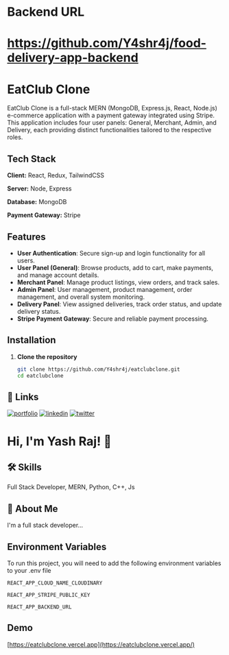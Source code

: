 # Backend URL

# https://github.com/Y4shr4j/food-delivery-app-backend

# EatClub Clone

EatClub Clone is a full-stack MERN (MongoDB, Express.js, React, Node.js) e-commerce application with a payment gateway integrated using Stripe. This application includes four user panels: General, Merchant, Admin, and Delivery, each providing distinct functionalities tailored to the respective roles.

## Tech Stack

**Client:** React, Redux, TailwindCSS

**Server:** Node, Express

**Database:** MongoDB

**Payment Gateway:** Stripe

## Features

- **User Authentication**: Secure sign-up and login functionality for all users.
- **User Panel (General)**: Browse products, add to cart, make payments, and manage account details.
- **Merchant Panel**: Manage product listings, view orders, and track sales.
- **Admin Panel**: User management, product management, order management, and overall system monitoring.
- **Delivery Panel**: View assigned deliveries, track order status, and update delivery status.
- **Stripe Payment Gateway**: Secure and reliable payment processing.

## Installation

1. **Clone the repository**
   ```bash
   git clone https://github.com/Y4shr4j/eatclubclone.git
   cd eatclubclone
   ```

## 🔗 Links

[![portfolio](https://img.shields.io/badge/my_portfolio-000?style=for-the-badge&logo=ko-fi&logoColor=white)](https://yashra4j-portfolio.vercel.app/)
[![linkedin](https://img.shields.io/badge/linkedin-0A66C2?style=for-the-badge&logo=linkedin&logoColor=white)](https://www.linkedin.com/in/yashra4j/)
[![twitter](https://img.shields.io/badge/twitter-1DA1F2?style=for-the-badge&logo=twitter&logoColor=white)](https://x.com/YashRa4j)

# Hi, I'm Yash Raj! 👋

## 🛠 Skills

Full Stack Developer, MERN, Python, C++, Js

## 🚀 About Me

I'm a full stack developer...

## Environment Variables

To run this project, you will need to add the following environment variables to your .env file

`REACT_APP_CLOUD_NAME_CLOUDINARY `

`REACT_APP_STRIPE_PUBLIC_KEY `

`REACT_APP_BACKEND_URL `

## Demo

[https://eatclubclone.vercel.app](https://eatclubclone.vercel.app/)
